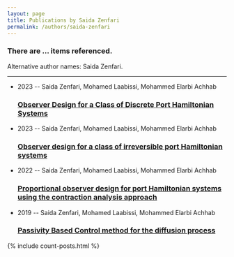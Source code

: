 ```yaml
---
layout: page
title: Publications by Saida Zenfari
permalink: /authors/saida-zenfari
---
```


<h3 id="number-posts">There are ... items referenced.</h3>
<p id='info-authors'>Alternative author names: Saida Zenfari.</p>
<hr />
<ul class="post-list">
<li><span class='post-meta'>2023 -- Saida Zenfari, Mohamed Laabissi, Mohammed Elarbi Achhab</span><h3><a class='post-link' href="{{ site.baseurl }}/observer-design-for-a-class-of-discrete-port-hamiltonian-systems">Observer Design for a Class of Discrete Port Hamiltonian Systems</a></h3></li>
<li><span class='post-meta'>2023 -- Saida Zenfari, Mohamed Laabissi, Mohammed Elarbi Achhab</span><h3><a class='post-link' href="{{ site.baseurl }}/observer-design-for-a-class-of-irreversible-port-hamiltonian-systems">Observer design for a class of irreversible port Hamiltonian systems</a></h3></li>
<li><span class='post-meta'>2022 -- Saida Zenfari, Mohamed Laabissi, Mohammed Elarbi Achhab</span><h3><a class='post-link' href="{{ site.baseurl }}/proportional-observer-design-for-port-hamiltonian-systems-using-the-contraction-analysis-approach">Proportional observer design for port Hamiltonian systems using the contraction analysis approach</a></h3></li>
<li><span class='post-meta'>2019 -- Saida Zenfari, Mohamed Laabissi, Mohammed Elarbi Achhab</span><h3><a class='post-link' href="{{ site.baseurl }}/passivity-based-control-method-for-the-diffusion-process">Passivity Based Control method for the diffusion process</a></h3></li>

</ul>
{% include count-posts.html %}
